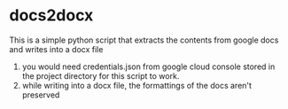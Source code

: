# docs2docx
This is a simple python script that extracts the contents from google docs and writes into a docx file
1. you would need credentials.json from google cloud console stored in the project directory for this script to work.
2. while writing into a docx file, the formattings of the docs aren't preserved

